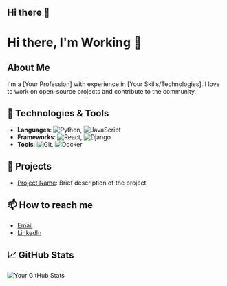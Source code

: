 ## Hi there 👋

<!--
**ZEWorking123/ZEWorking123** is a ✨ _special_ ✨ repository because its `README.md` (this file) appears on your GitHub profile.

Here are some ideas to get you started:

- 🔭 I’m currently working on ...
- 🌱 I’m currently learning ...
- 👯 I’m looking to collaborate on ...
- 🤔 I’m looking for help with ...
- 💬 Ask me about ...
- 📫 How to reach me: ...
- 😄 Pronouns: ...
- ⚡ Fun fact: ...
-->
# Hi there, I'm Working 👋

## About Me
I'm a [Your Profession] with experience in [Your Skills/Technologies]. I love to work on open-source projects and contribute to the community.

## 🔧 Technologies & Tools
- **Languages**: ![Python](https://img.shields.io/badge/-Python-3776AB?style=flat-square&logo=python&logoColor=white), ![JavaScript](https://img.shields.io/badge/-JavaScript-F7DF1E?style=flat-square&logo=javascript&logoColor=black)
- **Frameworks**: ![React](https://img.shields.io/badge/-React-61DAFB?style=flat-square&logo=react&logoColor=black), ![Django](https://img.shields.io/badge/-Django-092E20?style=flat-square&logo=django&logoColor=white)
- **Tools**: ![Git](https://img.shields.io/badge/-Git-F05032?style=flat-square&logo=git&logoColor=white), ![Docker](https://img.shields.io/badge/-Docker-2496ED?style=flat-square&logo=docker&logoColor=white)

## 🌟 Projects
- [Project Name](https://github.com/yourusername/projectname): Brief description of the project.

## 📫 How to reach me
- [Email](mailto:your-email@example.com)
- [LinkedIn](https://linkedin.com/in/yourprofile)

## 📈 GitHub Stats
![Your GitHub Stats](https://github-readme-stats.vercel.app/api?username=yourusername&show_icons=true)
